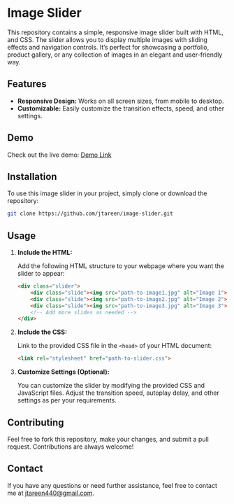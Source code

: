 # Image Slider

This repository contains a simple, responsive image slider built with HTML, and CSS. The slider allows you to display multiple images with sliding effects and navigation controls. It’s perfect for showcasing a portfolio, product gallery, or any collection of images in an elegant and user-friendly way.

## Features

- **Responsive Design:** Works on all screen sizes, from mobile to desktop.
- **Customizable:** Easily customize the transition effects, speed, and other settings.

## Demo

Check out the live demo: [Demo Link]([#](https://jtareen.github.io/image-slider/))

## Installation

To use this image slider in your project, simply clone or download the repository:

```bash
git clone https://github.com/jtareen/image-slider.git
```

## Usage

1. **Include the HTML:**

   Add the following HTML structure to your webpage where you want the slider to appear:

   ```html
   <div class="slider">
       <div class="slide"><img src="path-to-image1.jpg" alt="Image 1"></div>
       <div class="slide"><img src="path-to-image2.jpg" alt="Image 2"></div>
       <div class="slide"><img src="path-to-image3.jpg" alt="Image 3"></div>
       <!-- Add more slides as needed -->
   </div>
   ```

2. **Include the CSS:**

   Link to the provided CSS file in the `<head>` of your HTML document:

   ```html
   <link rel="stylesheet" href="path-to-slider.css">
   ```

3. **Customize Settings (Optional):**

   You can customize the slider by modifying the provided CSS and JavaScript files. Adjust the transition speed, autoplay delay, and other settings as per your requirements.

## Contributing

Feel free to fork this repository, make your changes, and submit a pull request. Contributions are always welcome!

## Contact

If you have any questions or need further assistance, feel free to contact me at [jtareen440@gmail.com](mailto:jtareen440@gmail.com).